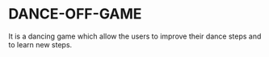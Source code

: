 # DANCE-OFF-GAME
It is a dancing game which allow the users to improve their dance steps and to learn new steps.
